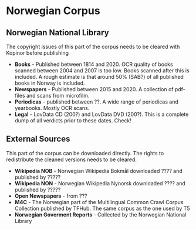 # Norwegian Corpus

## Norwegian National Library
The copyright issues of this part of the corpus needs to be cleared with Kopinor before publishing
* **Books** - Published between 1814 and 2020. OCR quality of books scanned between 2004 and 2007 is too low. Books scanned after this is included. A rough estimate is that around 50% (SAB?) of all published books in Norway is included.
* **Newspapers** - Published between 2015 and 2020. A collection of pdf-files and scans from microfilm.
* **Periodicas** - published between ??. A wide range of periodicas and yearbooks. Mostly OCR scans.
* **Legal** - LovData CD (200?) and LovData DVD (200?). This is a complete dump of all verdicts prior to these dates. Check!

## External Sources
This part of the corpus can be downloaded directly. The rights to redistribute the cleaned versions needs to be cleared.
* **Wikipedia NOB** - Norwegian Wikipedia Bokmål downloaded ???? and published by ?????
* **Wikipedia NON** - Norwegian Wikipedia Nynorsk downloaded ???? and published by ?????
* **Open Newspapers** - from ???
* **M4C** - The Norwegian part of the Multilingual Common Crawl Corpus Collection published by TFHub. The same corpus as the one used by T5
* **Norwegian Goverment Reports** - Collected by the Norwegian National Library




